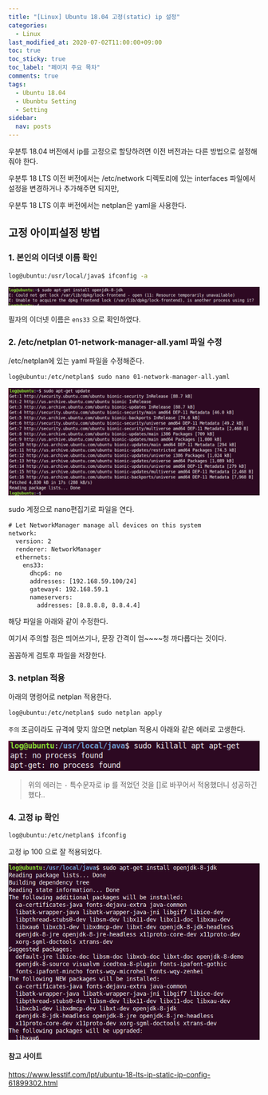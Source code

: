 ```yaml
---
title: "[Linux] Ubuntu 18.04 고정(static) ip 설정"
categories:
  - Linux
last_modified_at: 2020-07-02T11:00:00+09:00
toc: true
toc_sticky: true
toc_label: "페이지 주요 목차"
comments: true
tags:
  - Ubuntu 18.04
  - Ubunbtu Setting  
  - Setting
sidebar:
  nav: posts
---
```



우분투 18.04 버전에서 ip를 고정으로 할당하려면 이전 버전과는 다른 방법으로 설정해줘야 한다. 



우분투 18 LTS 이전 버전에서는 /etc/network 디렉토리에 있는 interfaces 파일에서 설정을 변경하거나 추가해주면 되지만, 

우분투 18 LTS 이후 버전에서는 netplan은 yaml을 사용한다. 



## 고정 아이피설정 방법

### 1. 본인의 이더넷 이름 확인



```bash
log@ubuntu:/usr/local/java$ ifconfig -a
```

![ubuntu-1](/assets/images/2020-07-02-ubuntu-static-ip-config/ubuntu-1.png)



필자의 이더넷 이름은 `ens33` 으로 확인하였다.



### 2. /etc/netplan 01-network-manager-all.yaml 파일 수정

/etc/netplan에 있는 yaml 파일을 수정해준다. 

```bash
log@ubuntu:/etc/netplan$ sudo nano 01-network-manager-all.yaml
```



![ubuntu-2](/assets/images/2020-07-02-ubuntu-static-ip-config/ubuntu-2.png)



sudo 계정으로 nano편집기로 파일을 연다.

```
# Let NetworkManager manage all devices on this system
network:
  version: 2
  renderer: NetworkManager
  ethernets:
    ens33:
      dhcp6: no
      addresses: [192.168.59.100/24]
      gateway4: 192.168.59.1
      nameservers:
        addresses: [8.8.8.8, 8.8.4.4]

```



해당 파일을 아래와 같이 수정한다. 

여기서  주의할 점은 띄어쓰기나, 문장 간격이 엄~~~~청 까다롭다는 것이다.  

꼼꼼하게 검토후 파일을 저장한다.



### 3. netplan 적용

아래의 명령어로 netplan 적용한다.

```bash
log@ubuntu:/etc/netplan$ sudo netplan apply
```



`주의` 조금이라도 규격에 맞지 않으면 netplan 적용시 아래와 같은 에러로 고생한다.

![ubuntu-3](/assets/images/2020-07-02-ubuntu-static-ip-config/ubuntu-3.png)

> 위의 에러는 `-` 특수문자로 ip 를 적었던 것을 []로 바꾸어서 적용했더니 성공하긴 했다..





### 4. 고정 ip 확인

```bash
log@ubuntu:/etc/netplan$ ifconfig
```





고정 ip 100 으로 잘 적용되었다.

![ubuntu-4](/assets/images/2020-07-02-ubuntu-static-ip-config/ubuntu-4.png)








#### 참고 사이트 

https://www.lesstif.com/lpt/ubuntu-18-lts-ip-static-ip-config-61899302.html